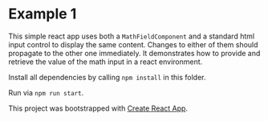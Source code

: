 # Example 1

This simple react app uses both a `MathFieldComponent` and a standard html input control to display the same content. Changes to either of them should propagate to the other one immediately. It demonstrates how to provide and retrieve the value of the math input in a react environment.

Install all dependencies by calling `npm install` in this folder.

Run via `npm run start`.

This project was bootstrapped with [Create React App](https://github.com/facebook/create-react-app).
